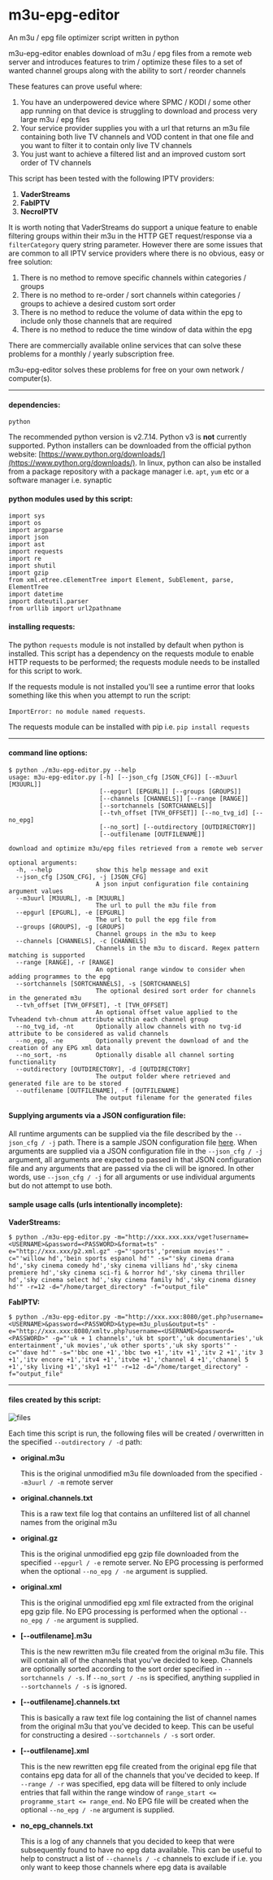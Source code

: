 # m3u-epg-editor
An m3u / epg file optimizer script written in python

m3u-epg-editor enables download of m3u / epg files from a remote web server and introduces features to trim / optimize these files to a set of wanted channel groups along with the ability to sort / reorder channels

These features can prove useful where:

1. You have an underpowered device where SPMC / KODI / some other app running on that device is struggling to download and process very large m3u / epg files
2. Your service provider supplies you with a url that returns an m3u file containing both live TV channels and VOD content in that one file and you want to filter it to contain only live TV channels
3. You just want to achieve a filtered list and an improved custom sort order of TV channels

This script has been tested with the following IPTV providers:

1. **VaderStreams**
2. **FabIPTV**
3. **NecroIPTV**

It is worth noting that VaderStreams do support a unique feature to enable filtering groups within their m3u in the HTTP GET request/response via a `filterCategory` query string parameter. However there are some issues that are common to all IPTV service providers where there is no obvious, easy or free solution:

1. There is no method to remove specific channels within categories / groups
2. There is no method to re-order / sort channels within categories / groups to achieve a desired custom sort order
3. There is no method to reduce the volume of data within the epg to include only those channels that are required
4. There is no method to reduce the time window of data within the epg

There are commercially available online services that can solve these problems for a monthly / yearly subscription free.

m3u-epg-editor solves these problems for free on your own network / computer(s).

***

#### dependencies:
`python`

The recommended python version is v2.7.14. Python v3 is **not** currently supported. Python installers can be downloaded from the official python website: [https://www.python.org/downloads/](https://www.python.org/downloads/). In linux, python can also be installed from a package repository with a package manager i.e. `apt`, `yum` etc or a software manager i.e. synaptic

#### python modules used by this script:
```
import sys
import os
import argparse
import json
import ast
import requests
import re
import shutil
import gzip
from xml.etree.cElementTree import Element, SubElement, parse, ElementTree
import datetime
import dateutil.parser
from urllib import url2pathname
```

#### installing requests:
The python `requests` module is not installed by default when python is installed. This script has a dependency on the requests module to enable HTTP requests to be performed; the requests module needs to be installed for this script to work.

If the requests module is not installed you'll see a runtime error that looks something like this when you attempt to run the script:

`ImportError: no module named requests`.

The requests module can be installed with pip i.e. `pip install requests`
***

#### command line options:
```
$ python ./m3u-epg-editor.py --help
usage: m3u-epg-editor.py [-h] [--json_cfg [JSON_CFG]] [--m3uurl [M3UURL]]
                         [--epgurl [EPGURL]] [--groups [GROUPS]]
                         [--channels [CHANNELS]] [--range [RANGE]]
                         [--sortchannels [SORTCHANNELS]]
                         [--tvh_offset [TVH_OFFSET]] [--no_tvg_id] [--no_epg]
                         [--no_sort] [--outdirectory [OUTDIRECTORY]]
                         [--outfilename [OUTFILENAME]]

download and optimize m3u/epg files retrieved from a remote web server

optional arguments:
  -h, --help            show this help message and exit
  --json_cfg [JSON_CFG], -j [JSON_CFG]
                        A json input configuration file containing argument values
  --m3uurl [M3UURL], -m [M3UURL]
                        The url to pull the m3u file from
  --epgurl [EPGURL], -e [EPGURL]
                        The url to pull the epg file from
  --groups [GROUPS], -g [GROUPS]
                        Channel groups in the m3u to keep
  --channels [CHANNELS], -c [CHANNELS]
                        Channels in the m3u to discard. Regex pattern matching is supported
  --range [RANGE], -r [RANGE]
                        An optional range window to consider when adding programmes to the epg
  --sortchannels [SORTCHANNELS], -s [SORTCHANNELS]
                        The optional desired sort order for channels in the generated m3u
  --tvh_offset [TVH_OFFSET], -t [TVH_OFFSET]
                        An optional offset value applied to the Tvheadend tvh-chnum attribute within each channel group
  --no_tvg_id, -nt      Optionally allow channels with no tvg-id attribute to be considered as valid channels
  --no_epg, -ne         Optionally prevent the download of and the creation of any EPG xml data
  --no_sort, -ns        Optionally disable all channel sorting functionality
  --outdirectory [OUTDIRECTORY], -d [OUTDIRECTORY]
                        The output folder where retrieved and generated file are to be stored
  --outfilename [OUTFILENAME], -f [OUTFILENAME]
                        The output filename for the generated files
```

#### Supplying arguments via a JSON configuration file:
All runtime arguments can be supplied via the file described by the `--json_cfg / -j` path. There is a sample JSON configuration file [here](./sample_input_args.json). When arguments are supplied via a JSON configuration file in the `--json_cfg / -j` argument, all arguments are expected to passed in that JSON configuration file and any arguments that are passed via the cli will be ignored. In other words, use `--json_cfg / -j` for all arguments or use individual arguments but do not attempt to use both.

#### sample usage calls (urls intentionally incomplete):
**VaderStreams:**
```
$ python ./m3u-epg-editor.py -m="http://xxx.xxx.xxx/vget?username=<USERNAME>&password=<PASSWORD>&format=ts" -e="http://xxx.xxx/p2.xml.gz" -g="'sports','premium movies'" -c="'willow hd','bein sports espanol hd'" -s="'sky cinema drama hd','sky cinema comedy hd','sky cinema villians hd','sky cinema premiere hd','sky cinema sci-fi & horror hd','sky cinema thriller hd','sky cinema select hd','sky cinema family hd','sky cinema disney hd'" -r=12 -d="/home/target_directory" -f="output_file"
```
**FabIPTV:**
```
$ python ./m3u-epg-editor.py -m="http://xxx.xxx:8080/get.php?username=<USERNAME>&password=<PASSWORD>&type=m3u_plus&output=ts" -e="http://xxx.xxx:8080/xmltv.php?username=<USERNAME>&password=<PASSWORD>" -g="'uk + 1 channels','uk bt sport','uk documentaries','uk entertainment','uk movies','uk other sports','uk sky sports'" -c="'dave hd'" -s="'bbc one +1','bbc two +1','itv +1','itv 2 +1','itv 3 +1','itv encore +1','itv4 +1','itvbe +1','channel 4 +1','channel 5 +1','sky living +1','sky1 +1'" -r=12 -d="/home/target_directory" -f="output_file"
```
***

#### files created by this script:

![files](./screenshots/files-screenshot-2018-01-23-21.57.28.png)

Each time this script is run, the following files will be created / overwritten in the specified `--outdirectory / -d` path:

* **original.m3u**

   This is the original unmodified m3u file downloaded from the specified `--m3uurl / -m` remote server
   
* **original.channels.txt**

   This is a raw text file log that contains an unfiltered list of all channel names from the original m3u
   
* **original.gz**

   This is the original unmodified epg gzip file downloaded from the specified `--epgurl / -e` remote server. No EPG processing is performed when the optional `--no_epg / -ne` argument is supplied.
   
* **original.xml**

   This is the original unmodified epg xml file extracted from the original epg gzip file. No EPG processing is performed when the optional `--no_epg / -ne` argument is supplied.
   
* **[--outfilename].m3u**

   This is the new rewritten m3u file created from the original m3u file. This will contain all of the channels that you've decided to keep. Channels are optionally sorted according to the sort order specified in `--sortchannels / -s`. If `--no_sort / -ns` is specified, anything supplied in `--sortchannels / -s` is ignored.
   
* **[--outfilename].channels.txt**

   This is basically a raw text file log containing the list of channel names from the original m3u that you've decided to keep. This can be useful for constructing a desired `--sortchannels / -s` sort order.
   
* **[--outfilename].xml**

   This is the new rewritten epg file created from the original epg file that contains epg data for all of the channels that you've decided to keep. If `--range / -r` was specified, epg data will be filtered to only include entries that fall within the range window of `range_start <= programme_start <= range_end`. No EPG file will be created when the optional `--no_epg / -ne` argument is supplied.
   
* **no_epg_channels.txt**

   This is a log of any channels that you decided to keep that were subsequently found to have no epg data available. This can be useful to help to construct a list of `--channels / -c` channels to exclude if i.e. you only want to keep those channels where epg data is available
